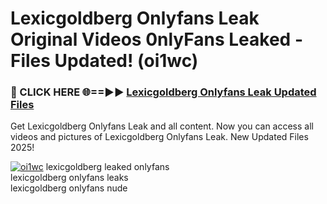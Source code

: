 # Lexicgoldberg Onlyfans Leak Original Videos 0nlyFans Leaked - Files Updated! (oi1wc)

<h3>🔴 CLICK HERE 🌐==►► <a href="https://best4dudes.click/HH4t6V" rel="nofollow">Lexicgoldberg Onlyfans Leak Updated Files</a></h3>

Get Lexicgoldberg Onlyfans Leak and all content. Now you can access all videos and pictures of Lexicgoldberg Onlyfans Leak. New Updated Files 2025!

[![oi1wc](https://github.com/user-attachments/assets/8c521d6e-e6e3-4a75-9320-d58ab9d79d5b)](https://best4dudes.click/HH4t6V)
lexicgoldberg leaked onlyfans<br>
lexicgoldberg onlyfans leaks<br>
lexicgoldberg onlyfans nude